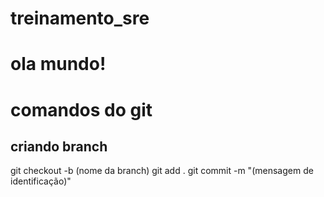 # treinamento_sre
# ola mundo!
# comandos do git

## criando branch

git checkout -b (nome da branch)
git add .
git commit -m "(mensagem de identificação)"